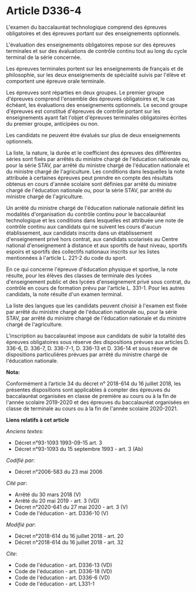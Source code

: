 # Article D336-4

L'examen du baccalauréat technologique comprend des épreuves obligatoires et des épreuves portant sur des enseignements
optionnels. 

L'évaluation des enseignements obligatoires repose sur des épreuves terminales et sur des évaluations de contrôle continu
tout au long du cycle terminal de la série concernée. 

Les épreuves terminales portent sur les enseignements de français et de philosophie, sur les deux enseignements de spécialité
suivis par l'élève et comportent une épreuve orale terminale. 

Les épreuves sont réparties en deux groupes. Le premier groupe d'épreuves comprend l'ensemble des épreuves obligatoires et,
le cas échéant, les évaluations des enseignements optionnels. Le second groupe d'épreuves est constitué d'épreuves de
contrôle portant sur les enseignements ayant fait l'objet d'épreuves terminales obligatoires écrites du premier groupe,
anticipées ou non. 

Les candidats ne peuvent être évalués sur plus de deux enseignements optionnels. 

La liste, la nature, la durée et le coefficient des épreuves des différentes séries sont fixés par arrêtés du     ministre
chargé de l'éducation nationale ou, pour la série STAV, par arrêté du     ministre chargé de l'éducation nationale et du
ministre chargé de l'agriculture. Les conditions dans lesquelles la note attribuée à certaines épreuves peut prendre en
compte des résultats obtenus en cours d'année scolaire sont définies par arrêté du     ministre chargé de l'éducation
nationale ou, pour la série STAV, par arrêté du ministre chargé de l'agriculture. 

Un arrêté du     ministre chargé de l'éducation nationale nationale définit les modalités d'organisation du contrôle continu
pour le baccalauréat technologique et les conditions dans lesquelles est attribuée une note de contrôle continu aux candidats
qui ne suivent les cours d'aucun établissement, aux candidats inscrits dans un établissement d'enseignement privé hors
contrat, aux candidats scolarisés au Centre national d'enseignement à distance et aux sportifs de haut niveau, sportifs
espoirs et sportifs des collectifs nationaux inscrits sur les listes mentionnées à l'article L. 221-2 du code du sport. 

En ce qui concerne l'épreuve d'éducation physique et sportive, la note résulte, pour les élèves des classes de terminale des
lycées d'enseignement public et des lycées d'enseignement privé sous contrat, du contrôle en cours de formation prévu par
l'article L. 331-1. Pour les autres candidats, la note résulte d'un examen terminal. 

La liste des langues que les candidats peuvent choisir à l'examen est fixée par arrêté du     ministre chargé de l'éducation
nationale ou, pour la série STAV, par arrêté du     ministre chargé de l'éducation nationale et du ministre chargé de
l'agriculture. 

L'inscription au baccalauréat impose aux candidats de subir la totalité des épreuves obligatoires sous réserve des
dispositions prévues aux articles D. 336-6, D. 336-7, D. 336-7-1, D. 336-13 et D. 336-14 et sous réserve de dispositions
particulières prévues par arrêté du     ministre chargé de l'éducation nationale.

**Nota:**

Conformément à l’article 34 du décret n° 2018-614 du 16 juillet 2018, les présentes dispositions sont applicables à compter
des épreuves du baccalauréat organisées en classe de première au cours ou à la fin de l'année scolaire 2019-2020 et des
épreuves du baccalauréat organisées en classe de terminale au cours ou à la fin de l'année scolaire 2020-2021.

**Liens relatifs à cet article**

_Anciens textes_:

  - Décret n°93-1093 1993-09-15 art. 3
  - Décret n°93-1093 du 15 septembre 1993 - art. 3 (Ab)

_Codifié par_:

  - Décret n°2006-583 du 23 mai 2006

_Cité par_:

  - Arrêté du 30 mars 2018 (V)
  - Arrêté du 20 mai 2019 - art. 3 (VD)
  - Décret n°2020-641 du 27 mai 2020 - art. 3 (V)
  - Code de l'éducation - art. D336-10 (V)

_Modifié par_:

  - Décret n°2018-614 du 16 juillet 2018 - art. 20
  - Décret n°2018-614 du 16 juillet 2018 - art. 32

_Cite_:

  - Code de l'éducation - art. D336-13 (VD)
  - Code de l'éducation - art. D336-18 (VD)
  - Code de l'éducation - art. D336-6 (VD)
  - Code de l'éducation - art. L331-1
